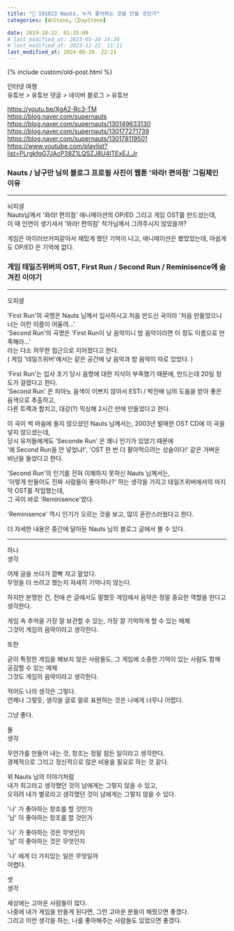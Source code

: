 ```yaml
---
title: "🌱 191022 Nauts, 누가 좋아하는 것을 만들 것인가"
categories: [🪨Stone, 🌱DayStone]

date: 2019-10-22. 01:35:00
# last_modified_at: 2023-05-10 14:20
# last_modified_at: 2023-11-22. 11:11
last_modified_at: 2024-08-29. 22:21
---
```


{% include custom/old-post.html %}

인터넷 여행  
유튜브 > 유튜브 댓글 > 네이버 블로그 > 유튜브  

<https://youtu.be/XgA2-Rc3-TM>  
<https://blog.naver.com/supernauts>  
<https://blog.naver.com/supernauts/130149633130>  
<https://blog.naver.com/supernauts/130177271739>  
<https://blog.naver.com/supernauts/130178119501>  
<https://www.youtube.com/playlist?list=PLrgkfqG7JAcP38Z1LQSZJ8U4ITExEJ_Jr>  

### Nauts / 남구만 님의 블로그 프로필 사진이 웹툰 '와라! 편의점' 그림체인 이유  

---

뇌피셜  
Nauts님께서 '와라! 편의점' 애니메이션의 OP/ED 그리고 게임 OST를 만드셨는데,  
이 때 인연이 생기셔서 '와라! 편의점' 작가님께서 그려주시지 않았을까?  

게임은 아이러브커피같아서 재밌게 했던 기억이 나고, 애니메이션은 봤었었는데, 아쉽게도 OP/ED 은 기억에 없다.  

### 게임 테일즈위버의 OST, First Run / Second Run / Reminisence에 숨겨진 이야기  

---

오피셜

'First Run'의 곡명은 Nauts 님께서 입사하시고 처음 만드신 곡이라 '처음 만들었으니 너는 이런 이름이 어울려...'  
'Second Run'의 곡명은 'First Run이 낮 음악이니 밤 음악이라면 이 정도 이름으로 만족해라...'  
라는 다소 허무한 접근으로 지어졌다고 한다.  
( 게임 '테일즈위버'에서는 같은 공간에 낮 음악과 밤 음악이 따로 있었다. )  

'First Run'는 입사 초기 당시 음향에 대한 지식이 부족했기 때문에, 만드는데 20일 정도가 걸렸다고 한다.  
'Second Run' 은 피아노 음색이 이쁘지 않아서 ESTi / 박진배 님의 도움을 받아 좋은 음색으로 추출하고,  
다른 트랙과 합치고, 대강(?) 믹싱해 2시간 만에 만들었다고 한다.  

이 곡이 썩 마음에 들지 않으셨던 Nauts 님께서는, 2003년 발매한 OST CD에 이 곡을 넣지 않으셨는데,  
당시 유저들에게도 'Seconde Run' 은 꽤나 인기가 있었기 때문에  
'왜 Second Run을 안 넣었냐!', 'OST 한 번 더 팔아먹으려는 상술이다!' 같은 가벼운 비난을 들었다고 한다.  

'Second Run'의 인기를 전혀 이해하지 못하신 Nauts 님께서는,  
'이렇게 만들어도 진짜 사람들이 좋아하나?' 하는 생각을 가지고 테일즈위버에서의 마지막 OST를 작업했는데,  
그 곡이 바로 'Reminisence'였다.  

'Reminisence' 역시 인기가 오르는 것을 보고, 많이 혼란스러웠다고 한다.  

더 자세한 내용은 중간에 달아둔 Nauts 님의 블로그 글에서 볼 수 있다.  

---

하나  
생각  

어제 글을 쓰다가 깜빡 자고 말았다.  
무엇을 더 쓰려고 했는지 자세히 기억나지 않는다.  

하지만 분명한 건, 전에 쓴 글에서도 말했듯 게임에서 음악은 정말 중요한 역할을 한다고 생각한다.  

게임 속 추억을 가장 잘 보관할 수 있는, 가장 잘 기억하게 할 수 있는 매체  
그것이 게임의 음악이라고 생각한다.  

또한  

굳이 특정한 게임을 해보지 않은 사람들도, 그 게임에 소중한 기억이 있는 사람도 함께 공감할 수 있는 매체  
그것도 게임의 음악이라고 생각한다.  

적어도 나의 생각은 그렇다.  
언제나 그렇듯, 생각을 글로 말로 표현하는 것은 나에게 너무나 어렵다.  

그냥 좋다.  

둘  
생각  

무언가를 만들어 내는 것, 창조는 정말 힘든 일이라고 생각한다.  
경제적으로 그리고 정신적으로 많은 비용을 필요로 하는 것 같다.  

위 Nauts 님의 이야기처럼  
내가 최고라고 생각했던 것이 남에게는 그렇지 않을 수 있고,  
오히려 내가 별로라고 생각했던 것이 남에게는 그렇지 않을 수 있다.  

'나' 가 좋아하는 창조를 할 것인가  
'남' 이 좋아하는 창조를 할 것인가  

'나' 가 좋아하는 것은 무엇인지  
'남' 이 좋아하는 것은 무엇인지  

'나' 에게 더 가치있는 일은 무엇일까  
어렵다.  

셋  
생각  

세상에는 고마운 사람들이 많다.  
나중에 내가 게임을 만들게 된다면, 그런 고마운 분들이 해줬으면 좋겠다.  
그리고 이런 생각을 하는, 나를 좋아해주는 사람들도 있었으면 좋겠다.  
